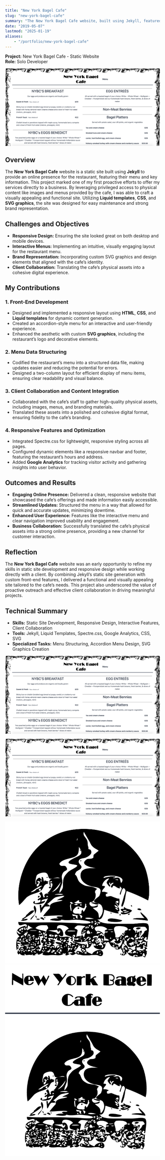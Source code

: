 ```yaml
---
title: "New York Bagel Cafe"
slug: "new-york-bagel-cafe"
summary: "The New York Bagel Cafe website, built using Jekyll, featured a responsive layout, interactive menu, and custom SVG graphics. By collaborating closely with the cafe and leveraging their physical assets, I created an engaging, maintainable online presence that reflected their brand identity."
date: "2019-05-07"
lastmod: "2025-01-19"
aliases:
    - "/portfolio/new-york-bagel-cafe"
---
```

**Project:** New York Bagel Cafe - Static Website  
**Role:** Solo Developer

<img src="breakfast.png" />

## Overview
The **New York Bagel Cafe** website is a static site built using **Jekyll** to provide an online presence for 
the restaurant, featuring their menu and key information. This project marked one of my first proactive efforts 
to offer my services directly to a business. By leveraging privileged access to physical content like images 
and menus provided by the cafe, I was able to craft a visually appealing and functional site. Utilizing 
**Liquid templates**, **CSS**, and **SVG graphics**, the site was designed for easy maintenance and strong 
brand representation.

## Challenges and Objectives
- **Responsive Design:** Ensuring the site looked great on both desktop and mobile devices.
- **Interactive Menus:** Implementing an intuitive, visually engaging layout for the restaurant menu.
- **Brand Representation:** Incorporating custom SVG graphics and design elements that aligned with the cafe’s identity.
- **Client Collaboration:** Translating the cafe’s physical assets into a cohesive digital experience.

## My Contributions
### 1. Front-End Development
- Designed and implemented a responsive layout using **HTML**, **CSS**, and **Liquid templates** for dynamic content generation.
- Created an accordion-style menu for an interactive and user-friendly experience.
- Enhanced the aesthetic with custom **SVG graphics**, including the restaurant’s logo and decorative elements.

### 2. Menu Data Structuring
- Codified the restaurant’s menu into a structured data file, making updates easier and reducing the potential for errors.
- Designed a two-column layout for efficient display of menu items, ensuring clear readability and visual balance.

### 3. Client Collaboration and Content Integration
- Collaborated with the cafe’s staff to gather high-quality physical assets, including images, menus, and branding materials.
- Translated these assets into a polished and cohesive digital format, ensuring fidelity to the cafe’s branding.

### 4. Responsive Features and Optimization
- Integrated Spectre.css for lightweight, responsive styling across all pages.
- Configured dynamic elements like a responsive navbar and footer, featuring the restaurant’s hours and address.
- Added **Google Analytics** for tracking visitor activity and gathering insights into user behavior.

## Outcomes and Results
- **Engaging Online Presence:** Delivered a clean, responsive website that showcased the cafe’s offerings and made information easily accessible.
- **Streamlined Updates:** Structured the menu in a way that allowed for quick and accurate updates, minimizing downtime.
- **Enhanced User Experience:** Features like the interactive menu and clear navigation improved usability and engagement.
- **Business Collaboration:** Successfully translated the cafe’s physical assets into a strong online presence, providing a new channel for customer interaction.

## Reflection
The **New York Bagel Cafe** website was an early opportunity to refine my skills in static site development 
and responsive design while working directly with a client. By combining Jekyll’s static site generation with 
custom front-end features, I delivered a functional and visually appealing site tailored to the cafe’s needs. 
This project also underscored the value of proactive outreach and effective client collaboration in driving 
meaningful projects.

## Technical Summary
- **Skills:** Static Site Development, Responsive Design, Interactive Features, Client Collaboration
- **Tools:** Jekyll, Liquid Templates, Spectre.css, Google Analytics, CSS, SVG
- **Specialized Tasks:** Menu Structuring, Accordion Menu Design, SVG Graphics Creation

![Breakfast!](breakfast.png)



![Breakfast!](breakfast.png)

![Logo](logo.png)![Titled Logo](titled-logo.png)
